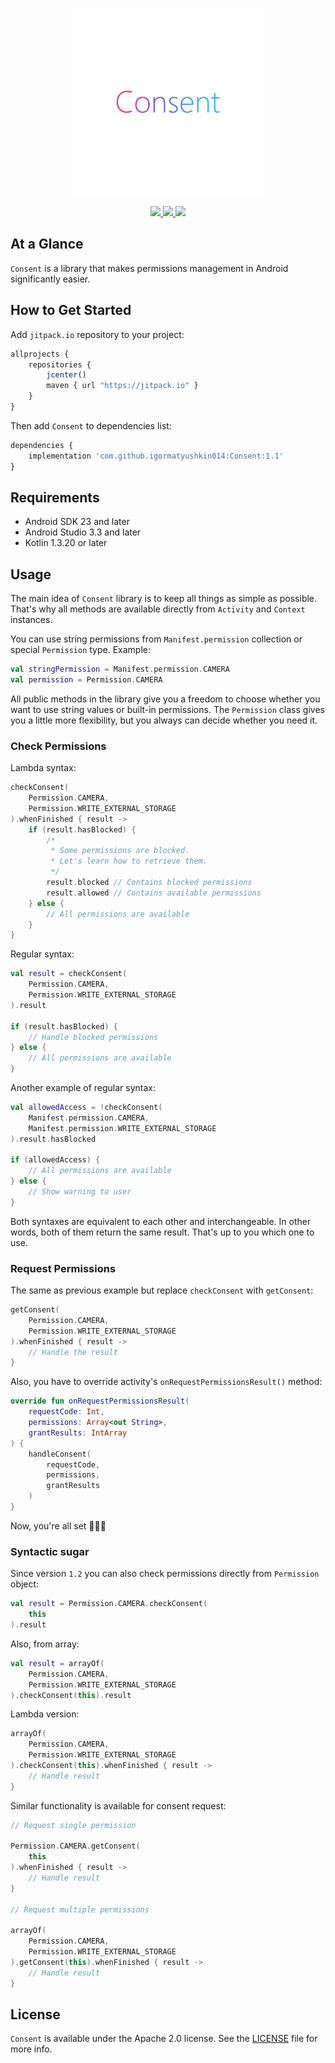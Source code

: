 <p align="center" >
	<img src="images/logo_2048_2048.png" alt="Consent" title="Consent" width="300" height="300">
</p>

<p align="center">
	<a href="https://http://www.android.com">
		<img src="https://img.shields.io/badge/android-23-green.svg?style=flat">
	</a>
	<a href="https://jitpack.io/#igormatyushkin014/Consent">
		<img src="https://jitpack.io/v/igormatyushkin014/Consent.svg">
	</a>
	<a href="https://tldrlegal.com/license/apache-license-2.0-(apache-2.0)">
		<img src="https://img.shields.io/badge/License-Apache 2.0-blue.svg?style=flat">
	</a>
</p>

## At a Glance

`Consent` is a library that makes permissions management in Android significantly easier.

## How to Get Started

Add `jitpack.io` repository to your project:

```javascript
allprojects {
    repositories {
        jcenter()
        maven { url "https://jitpack.io" }
    }
}
```

Then add `Consent` to dependencies list:

```javascript
dependencies {
    implementation 'com.github.igormatyushkin014:Consent:1.1'
}
```

## Requirements

* Android SDK 23 and later
* Android Studio 3.3 and later
* Kotlin 1.3.20 or later

## Usage

The main idea of `Consent` library is to keep all things as simple as possible. That's why all methods are available directly from `Activity` and `Context` instances.

You can use string permissions from `Manifest.permission` collection or special `Permission` type. Example:

```kotlin
val stringPermission = Manifest.permission.CAMERA
val permission = Permission.CAMERA
```

All public methods in the library give you a freedom to choose whether you want to use string values or built-in permissions. The `Permission` class gives you a little more flexibility, but you always can decide whether you need it.

### Check Permissions

Lambda syntax:

```kotlin
checkConsent(
    Permission.CAMERA,
    Permission.WRITE_EXTERNAL_STORAGE
).whenFinished { result ->
    if (result.hasBlocked) {
        /*
         * Some permissions are blocked.
         * Let's learn how to retrieve them.
         */
        result.blocked // Contains blocked permissions
        result.allowed // Contains available permissions
    } else {
        // All permissions are available
    }
}
```

Regular syntax:

```kotlin
val result = checkConsent(
    Permission.CAMERA,
    Permission.WRITE_EXTERNAL_STORAGE
).result

if (result.hasBlocked) {
    // Handle blocked permissions
} else {
    // All permissions are available
}
```

Another example of regular syntax:

```kotlin
val allowedAccess = !checkConsent(
    Manifest.permission.CAMERA,
    Manifest.permission.WRITE_EXTERNAL_STORAGE
).result.hasBlocked

if (allowedAccess) {
    // All permissions are available
} else {
    // Show warning to user
}
```

Both syntaxes are equivalent to each other and interchangeable. In other words, both of them return the same result. That's up to you which one to use.

### Request Permissions

The same as previous example but replace `checkConsent` with `getConsent`:

```kotlin
getConsent(
    Permission.CAMERA,
    Permission.WRITE_EXTERNAL_STORAGE
).whenFinished { result ->
    // Handle the result
}
```

Also, you have to override activity's `onRequestPermissionsResult()` method:

```kotlin
override fun onRequestPermissionsResult(
    requestCode: Int,
    permissions: Array<out String>,
    grantResults: IntArray
) {
    handleConsent(
        requestCode,
        permissions,
        grantResults
    )
}
```

Now, you're all set 🎉🎉🎉

### Syntactic sugar

Since version `1.2` you can also check permissions directly from `Permission` object:

```kotlin
val result = Permission.CAMERA.checkConsent(
    this
).result
```

Also, from array:

```kotlin
val result = arrayOf(
    Permission.CAMERA,
    Permission.WRITE_EXTERNAL_STORAGE
).checkConsent(this).result
```

Lambda version:

```kotlin
arrayOf(
    Permission.CAMERA,
    Permission.WRITE_EXTERNAL_STORAGE
).checkConsent(this).whenFinished { result ->
    // Handle result
}
```

Similar functionality is available for consent request:

```kotlin
// Request single permission

Permission.CAMERA.getConsent(
    this
).whenFinished { result ->
    // Handle result
}

// Request multiple permissions

arrayOf(
    Permission.CAMERA,
    Permission.WRITE_EXTERNAL_STORAGE
).getConsent(this).whenFinished { result ->
    // Handle result
}
```

## License

`Consent` is available under the Apache 2.0 license. See the [LICENSE](./LICENSE) file for more info.
